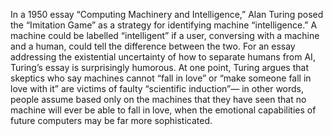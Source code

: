 In a 1950 essay “Computing Machinery and Intelligence,” Alan Turing posed the “Imitation Game” as a strategy for identifying machine “intelligence.” A machine could be labelled “intelligent” if a user, conversing with a machine and a human, could tell the difference between the two. For an essay addressing the existential uncertainty of how to separate humans from AI, Turing’s essay is surprisingly humorous. At one point, Turing argues that skeptics who say machines cannot “fall in love” or “make someone fall in love with it” are victims of faulty “scientific induction”— in other words, people assume based only on the machines that they have seen that no machine will ever be able to fall in love, when the emotional capabilities of future computers may be far more sophisticated. 
